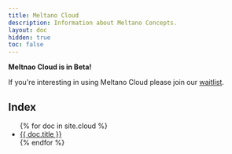 ```yaml
---
title: Meltano Cloud
description: Information about Meltano Concepts.
layout: doc
hidden: true
toc: false
---
```


<div class="notification is-info">
  <p><strong>Meltnao Cloud is in Beta!</strong></p>
  <p>If you're interesting in using Meltano Cloud please join our <a href="https://meltano.com/cloud/">waitlist</a>.</p>
</div>

## Index

<ul>
  {% for doc in site.cloud %}
    <li><a href="{{ doc.url }}">{{ doc.title }}</a></li>
  {% endfor %}
</ul>
